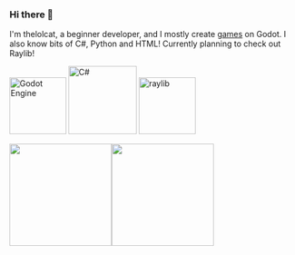 ### Hi there 👋
I'm thelolcat, a beginner developer, and I mostly create [games](https://thelolcat.itch.io) on Godot. I also know bits of C#, Python and HTML! Currently planning to check out Raylib!

<!--thanks to AlessTheDev for the image inserting idea-->
<div align="left">
  
  <!-- godot -->
  <a href="https://godotengine.org">
  <img src="https://godotengine.org/assets/logo_dark.svg" alt="Godot Engine" width="auto" height="100"></a>
  <a href="https://learn.microsoft.com/en-us/dotnet/csharp">
  <img src="https://upload.wikimedia.org/wikipedia/commons/4/4f/Csharp_Logo.png?20180210215736" alt="C#" width="120" height="auto"></a>

  <!-- raylib -->
  <a href="https://raylib.com">
  <img src="https://github.com/raysan5/raylib/blob/master/logo/raylib_logo_animation.gif" alt="raylib" width="100" height="auto">
  </a><br>
  
<a href="https://github.com/thelolcat"><img align="center" src="http://github-profile-summary-cards.vercel.app/api/cards/stats?username=thelolcat&theme=dracula" height="180em" /><img align="center" src="http://github-profile-summary-cards.vercel.app/api/cards/profile-details?username=thelolcat&theme=dracula" height="180em" />
</div>

